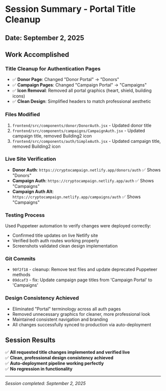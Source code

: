 # Session Summary - Portal Title Cleanup

## Date: September 2, 2025

## Work Accomplished

### Title Cleanup for Authentication Pages
- ✅ **Donor Page**: Changed "Donor Portal" → "Donors"
- ✅ **Campaign Pages**: Changed "Campaign Portal" → "Campaigns" 
- ✅ **Icon Removal**: Removed all portal graphics (heart, shield, building icons)
- ✅ **Clean Design**: Simplified headers to match professional aesthetic

### Files Modified
1. `frontend/src/components/donor/DonorAuth.jsx` - Updated donor title
2. `frontend/src/components/campaigns/CampaignAuth.jsx` - Updated campaign title, removed Building2 icon
3. `frontend/src/components/auth/SimpleAuth.jsx` - Updated campaign title, removed Building2 icon

### Live Site Verification
- **Donor Auth**: `https://cryptocampaign.netlify.app/donors/auth` ✅ Shows "Donors"
- **Campaign Auth**: `https://cryptocampaign.netlify.app/auth` ✅ Shows "Campaigns"  
- **Campaign Auth Alt**: `https://cryptocampaign.netlify.app/campaigns/auth` ✅ Shows "Campaigns"

### Testing Process
Used Puppeteer automation to verify changes were deployed correctly:
- Confirmed title updates on live Netlify site
- Verified both auth routes working properly
- Screenshots validated clean design implementation

### Git Commits
- `90f2f18` - cleanup: Remove test files and update deprecated Puppeteer methods
- `09dcaf3` - fix: Update campaign page titles from 'Campaign Portal' to 'Campaigns'

### Design Consistency Achieved
- Eliminated "Portal" terminology across all auth pages
- Removed unnecessary graphics for cleaner, more professional look
- Maintained consistent navigation and branding
- All changes successfully synced to production via auto-deployment

## Session Results
✅ **All requested title changes implemented and verified live**  
✅ **Clean, professional design consistency achieved**  
✅ **Auto-deployment pipeline working perfectly**  
✅ **No regression in functionality**

---
*Session completed: September 2, 2025*
